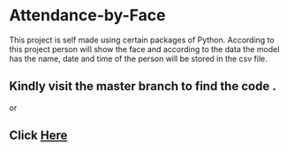 # Attendance-by-Face
This project is self made using certain packages of Python. According to this project person will show the face and according to the data the model has the name, date and time of the person will be stored in the csv file.   

## Kindly visit the master branch to find the code .
or
## Click [Here](https://github.com/sinu-02/Attendance-by-Face/tree/master)
